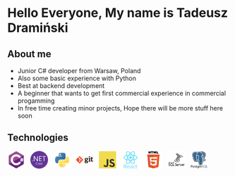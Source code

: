 <h1> Hello Everyone, My name is Tadeusz Dramiński </h1>
<h2> About me </h2>
<ul>
  <li>Junior C# developer from Warsaw, Poland</li>
  <li>Also some basic experience with Python</li>
  <li>Best at backend development</li>
  <li>A beginner that wants to get first commercial experience in commercial progamming</li>
  <li>In free time creating minor projects, Hope there will be more stuff here soon</li>
</ul>
<h2> Technologies </h2>
<div>
  <img src = https://github.com/devicons/devicon/blob/master/icons/csharp/csharp-original.svg height = 40 width = 40> &nbsp;
  <img src = https://github.com/devicons/devicon/blob/master/icons/dotnetcore/dotnetcore-original.svg height = 40 width = 40> &nbsp;
  <img src = https://github.com/devicons/devicon/blob/master/icons/python/python-original.svg height = 40 width = 40> &nbsp;
  <img src = https://github.com/devicons/devicon/blob/master/icons/git/git-original-wordmark.svg height = 40 width = 40> &nbsp;
  <img src = https://github.com/devicons/devicon/blob/master/icons/javascript/javascript-original.svg height = 40 width = 40> &nbsp;
  <img src = https://github.com/devicons/devicon/blob/master/icons/react/react-original-wordmark.svg height = 40 width = 40> &nbsp;
  <img src = https://github.com/devicons/devicon/blob/master/icons/html5/html5-original-wordmark.svg height = 40 width = 40> &nbsp;
  <img src = https://github.com/devicons/devicon/blob/master/icons/microsoftsqlserver/microsoftsqlserver-plain-wordmark.svg height = 40 width = 40> &nbsp;
  <img src = https://github.com/devicons/devicon/blob/master/icons/postgresql/postgresql-original-wordmark.svg height = 40 width = 40> &nbsp;
</div>

